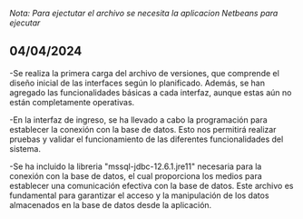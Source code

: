 *Nota: Para ejectutar el archivo se necesita la aplicacion Netbeans para ejecutar*

04/04/2024
--
-Se realiza la primera carga del archivo de versiones, que comprende el diseño inicial de las interfaces según lo planificado. Además, se han agregado las funcionalidades básicas a cada interfaz, aunque estas aún no están completamente operativas.    

-En la interfaz de ingreso, se ha llevado a cabo la programación para establecer la conexión con la base de datos. Esto nos permitirá realizar pruebas y validar el funcionamiento de las diferentes funcionalidades del sistema.    

-Se ha incluido la libreria "mssql-jdbc-12.6.1.jre11" necesaria para la conexión con la base de datos, el cual proporciona los medios para establecer una comunicación efectiva con la base de datos. Este archivo es fundamental para garantizar el acceso y la manipulación de los datos almacenados en la base de datos desde la aplicación.
